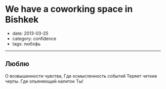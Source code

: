 # We have a coworking space in Bishkek

- date: 2013-03-25
- category: confidence
- tags: любофь
------

## Люблю

О возвышенности чувства,
Где осмысленность событий
Теряет четкие черты.
Где опьяняющий напиток Ты!
